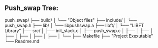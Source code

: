 ## Push_swap Tree:

push_swap/
├── build/
│    	└── "Object files"
├── include/
│    	└── push_swap.h
├── lib/
│   	└── libpushswap.a
├── libft/
│    	└── "LIBFT Library"
├── src/
│    	├── init_stack.c
│	├── push_swap.c
│	├──
│	├──
│	├──
│	├──
│	├──
│	├──
│    	└──
├── Makefile
├── "Project Exexutable"
└── Readme.md
